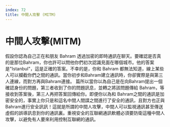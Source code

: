 ```yaml
---
index: 72
title: 中間人攻擊 (MITM)
---
```

# 中間人攻擊(MITM)

假設你認為自己正在和朋友 Bahram 透過加密的即時通訊在聊天。要確認是否真的是那位Bahram，你也許可以問他你們初次認識見面在哪個城市。他的答案是"Istanbul"，這是正確的答案。不幸的是，你和 Bahram 都無法知道，線上某些人可以攔截你們之間的通訊。當你初步和Bahram建立通訊時，你卻實際是與第三人連線，而對方再與Bahram連接。 篇所以當你以為自己是在向Bahram提出一個確認身份的問題，第三者收到了你的問題訊息，並轉之將該問題傳給 Bahram，等接收到答案後，第三人再把答案回傳給你。即便你以為和 Bahram之間的通訊是加密安全的，事實上你只是和這名中間人間諜之間進行了安全的通訊，且對方也正與Bahram進行安全訊訊！這就是所謂的中間人攻擊，中間人可以監視通訊甚至傳送虛假的誤導訊息到你的通訊裏。重視安全的互聯網通訊軟體必須要防衛這種中間人攻擊，以避免有人要來利用控制互聯網的通訊。 